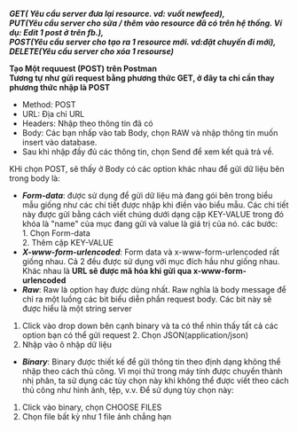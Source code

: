 ***GET( Yêu cầu server đưa lại resource. vd: vuốt newfeed),  
PUT(Yêu cầu server cho sửa / thêm vào resource đã có trên hệ thống. Ví dụ: Edit 1 post ở trên fb.),  
POST(Yêu cầu server cho tạo ra 1 resource mới. vd:đặt chuyến đi mới),  
DELETE(Yêu cầu server cho xóa 1 resourse)***  

**Tạo Một requuest (POST) trên Postman**  
**Tương tự như gửi request bằng phương thức GET, ở đây ta chỉ cần thay phương thức nhập là POST**  
- Method: POST  
- URL: Địa chỉ URL  
- Headers: Nhập theo thông tin đã có  
- Body: Các bạn nhấp vào tab Body, chọn RAW và nhập thông tin muốn insert vào database.
- Sau khi nhập đầy đủ các thông tin, chọn Send để xem kết quả trả về.
  
 KHi chọn POST, sẽ thấy ở Body có các option khác nhau để gửi dữ liệu bên trong body là:  
- ***Form-data***: được sử dụng để gửi dữ liệu mà đang gói bên trong biểu mẫu giống như các chi tiết được nhập khi điền vào biểu mẫu. Các chi tiết này được gửi bằng cách viết chúng dưới dạng cặp KEY-VALUE trong đó khóa là "name" của mục đang gửi và value là giá trị của nó. các bước:  
           1. Chọn Form-data  
           2. Thêm cặp KEY-VALUE  
- ***X-www-form-urlencoded***: Form data và x-www-form-urlencoded rất giống nhau. Cả 2 đều được sử dụng với mục đích hầu như giống nhau. Khác nhau là **URL sẽ được mã hóa khi gửi qua x-www-form-urlencoded**  
- ***Raw***: Raw là option hay được dùng nhất. Raw nghĩa là body message để chỉ ra một luồng các bit biểu diễn phần request body. Các bit này sẽ được hiểu là một string server  
1. Click vào drop down bên cạnh binary và ta có thể nhìn thấy tất cả các option bạn có thể gửi request  2. Chọn JSON(application/json)  
3. Nhập vào ô nhập dữ liệu  
- ***Binary***: Binary được thiết kế để gửi thông tin theo định dạng không thể nhập theo cách thủ công. Vì mọi thứ trong máy tính được chuyển thành nhị phân, ta sử dụng các tùy chọn này khi không thể được viết theo cách thủ công như hình ảnh, tệp, v.v. Để sử dụng tùy chọn này:
1. Click vào binary, chọn CHOOSE FILES
2. Chọn file bất kỳ như 1 file ảnh chẳng hạn
 

